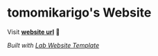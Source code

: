 
# tomomikarigo's Website

Visit **[website url](#)** 🚀

_Built with [Lab Website Template](https://greene-lab.gitbook.io/lab-website-template-docs)_

